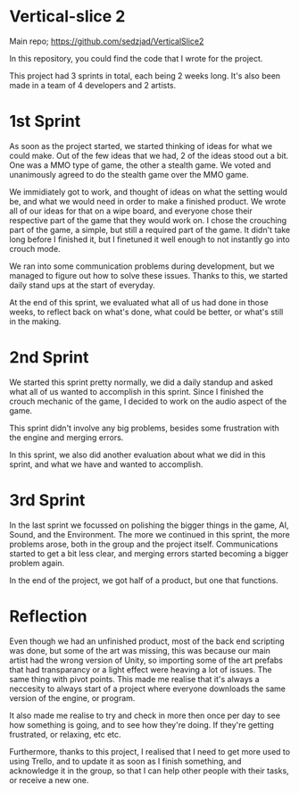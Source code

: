 # Vertical-slice 2

Main repo; https://github.com/sedzjad/VerticalSlice2

In this repository, you could find the code that I wrote for the project.

This project had 3 sprints in total, each being 2 weeks long. It's also been made in a team of 4 developers and 2 artists.

# 1st Sprint

As soon as the project started, we started thinking of ideas for what we could make. Out of the few ideas that we had, 2 of the ideas stood out a bit. One was a MMO type of game, the other a stealth game. We voted and unanimously agreed to do the stealth game over the MMO game. 

We immidiately got to work, and thought of ideas on what the setting would be, and what we would need in order to make a finished product. We wrote all of our ideas for that on a wipe board, and everyone chose their respective part of the game that they would work on. I chose the crouching part of the game, a simple, but still a required part of the game. It didn't take long before I finished it, but I finetuned it well enough to not instantly go into crouch mode. 

We ran into some communication problems during development, but we managed to figure out how to solve these issues. Thanks to this, we started daily stand ups at the start of everyday.

At the end of this sprint, we evaluated what all of us had done in those weeks, to reflect back on what's done, what could be better, or what's still in the making.

# 2nd Sprint

We started this sprint pretty normally, we did a daily standup and asked what all of us wanted to accomplish in this sprint. Since I finished the crouch mechanic of the game, I decided to work on the audio aspect of the game.

This sprint didn't involve any big problems, besides some frustration with the engine and merging errors.

In this sprint, we also did another evaluation about what we did in this sprint, and what we have and wanted to accomplish.

# 3rd Sprint

In the last sprint we focussed on polishing the bigger things in the game, AI, Sound, and the Environment. The more we continued in this sprint, the more problems arose, both in the group and the project itself. Communications started to get a bit less clear, and merging errors started becoming a bigger problem again. 

In the end of the project, we got half of a product, but one that functions.

# Reflection

Even though we had an unfinished product, most of the back end scripting was done, but some of the art was missing, this was because our main artist had the wrong version of Unity, so importing some of the art prefabs that had transparancy or a light effect were heaving a lot of issues. The same thing with pivot points. This made me realise that it's always a neccesity to always start of a project where everyone downloads the same version of the engine, or program.

It also made me realise to try and check in more then once per day to see how something is going, and to see how they're doing. If they're getting frustrated, or relaxing, etc etc.

Furthermore, thanks to this project, I realised that I need to get more used to using Trello, and to update it as soon as I finish something, and acknowledge it in the group, so that I can help other people with their tasks, or receive a new one.
